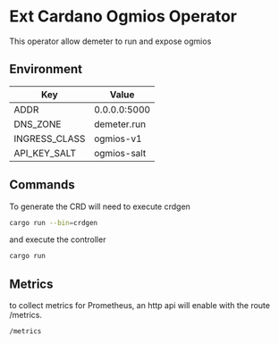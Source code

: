 # Ext Cardano Ogmios Operator

This operator allow demeter to run and expose ogmios

## Environment

| Key           | Value        |
| ------------- | ------------ |
| ADDR          | 0.0.0.0:5000 |
| DNS_ZONE      | demeter.run  |
| INGRESS_CLASS | ogmios-v1    |
| API_KEY_SALT  | ogmios-salt  |

## Commands

To generate the CRD will need to execute crdgen

```bash
cargo run --bin=crdgen
```

and execute the controller

```bash
cargo run
```

## Metrics

to collect metrics for Prometheus, an http api will enable with the route /metrics.

```
/metrics
```
